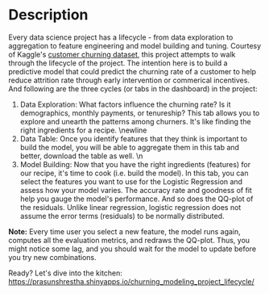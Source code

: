 # Description

Every data science project has a lifecycle - from data exploration to aggregation to feature engineering and model building and tuning. Courtesy of Kaggle's [customer churning dataset](https://www.kaggle.com/blastchar/telco-customer-churn), this project attempts to walk through the lifecycle of the project. The intention here is to build a predictive model that could predict the churning rate of a customer to help reduce attrition rate through early intervention or commerical incentives. And following are the three cycles (or tabs in the dashboard) in the project:

1. Data Exploration: What factors influence the churning rate? Is it demographics, monthly payments, or tenureship? This tab allows you to explore and unearth the patterns among churners. It's like finding the right ingredients for a recipe. \newline
2. Data Table: Once you identify features that they think is important to build the model, you will be able to aggregate them in this tab and better, download the table as well. \n
3. Model Building: Now that you have the right ingredients (features) for our recipe, it's time to cook (i.e. build the model). In this tab, you can select the features you want to use for the Logistic Regression and assess how your model varies. The accuracy rate and goodness of fit help you gauge the model's performance. And so does the QQ-plot of the residuals. Unlike linear regression, logistic regression does not assume the error terms (residuals) to be normally distributed.

**Note:** Every time user you select a new feature, the model runs again, computes all the evaluation metrics, and redraws the QQ-plot. Thus, you might notice some lag, and you should wait for the model to update before you try new combinations.

Ready? Let's dive into the kitchen:
https://prasunshrestha.shinyapps.io/churning_modeling_project_lifecycle/

